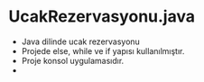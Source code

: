 # UcakRezervasyonu.java
* Java dilinde ucak rezervasyonu
* Projede else, while ve if yapısı kullanılmıştır.
* Proje konsol uygulamasıdır.
* 

